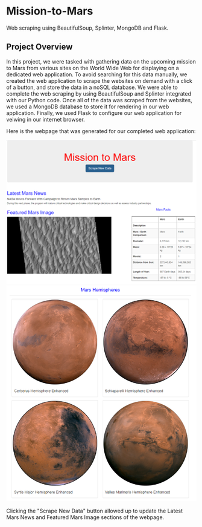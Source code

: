 # Mission-to-Mars
Web scraping using BeautifulSoup, Splinter, MongoDB and Flask.

## Project Overview
In this project, we were tasked with gathering data on the upcoming mission to Mars from various sites on the World Wide Web for displaying on a dedicated web application. To avoid searching for this data manually, we created the web application to scrape the websites on demand with a click of a button, and store the data in a noSQL database. We were able to complete the web scraping by using BeautifulSoup and Splinter integrated with our Python code. Once all of the data was scraped from the websites, we used a MongoDB database to store it for rendering in our web application. Finally, we used Flask to configure our web application for veiwing in our internet browser.

Here is the webpage that was generated for our completed web application:

![Web Page Image 1](https://github.com/jmueller187/Mission-to-Mars/blob/main/Resources/MissionToMarsPageView1.png)
![Web Page Image 2](https://github.com/jmueller187/Mission-to-Mars/blob/main/Resources/MissionToMarsPageView2.png)

Clicking the "Scrape New Data" button allowed up to update the Latest Mars News and Featured Mars Image sections of the webpage.
